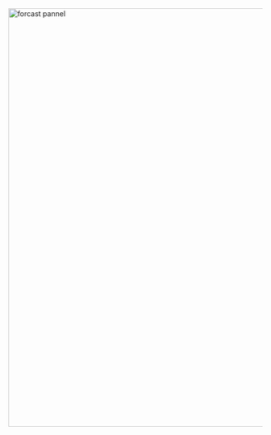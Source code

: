 <img width="828" alt="forcast pannel" src="https://github.com/Avinash8225048544/weather-Forcast/assets/78852355/0542da89-b1aa-4f7f-b34d-45cdd80b7397">
